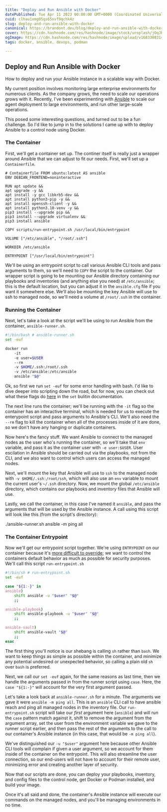 ```yaml
---
title: "Deploy and Run Ansible with Docker"
datePublished: Tue Apr 11 2023 00:00:00 GMT+0000 (Coordinated Universal Time)
cuid: clhau1xmg05qs65nvf9qchk4z
slug: deploy-and-run-ansible-with-docker
canonical: https://brandont.dev/blog/deploy-and-run-ansible-with-docker/
cover: https://cdn.hashnode.com/res/hashnode/image/stock/unsplash/jOqJbvo1P9g/upload/5d2c51f3b22053198d207dbcc3b7f799.jpeg
ogImage: https://cdn.hashnode.com/res/hashnode/image/upload/v1683308314247/52ee57dd-ac3f-4eb4-ad12-a703ec1aa020.png
tags: docker, ansible, devops, podman

---
```


## Deploy and Run Ansible with Docker

How to deploy and run your Ansible instance in a scalable way with Docker.

My current position involves monitoring large enterprise environments for numerous clients. As the company grows, the need to scale our operations grows with it. Recently, I've been experimenting with [Ansible](https://ansible.com/) to scale our agent deployment to large environments, and run other large-scale operations.

This posed some interesting questions, and turned out to be a fun challenge. So I'd like to jump in to the solutions I came up with to deploy Ansible to a control node using Docker.

### The Container

First, we'll get a container set up. The continer itself is really just a wrapper around Ansible that we can adjust to fit our needs. First, we'll set up a `Containerfile`.

```plaintext
# Containerfile FROM ubuntu:latest AS ansible
ENV DEBIAN_FRONTEND=noninteractive

RUN apt update && 
apt upgrade -y && 
apt install -y gcc libkrb5-dev && 
apt install python3-pip -y && 
apt install openssh-client -y && 
apt install python3.10-venv -y &&
pip3 install --upgrade pip && 
pip3 install --upgrade virtualenv && 
pip3 install ansible

COPY scripts/run-entrypoint.sh /usr/local/bin/entrypoint

VOLUME ["/etc/ansible", "/root/.ssh"]

WORKDIR /etc/ansible

ENTRYPOINT ["/usr/local/bin/entrypoint"]
```

We'll be using an entrypoint script to call various Ansible CLI tools and pass arguments to them, so we'll need to `COPY` the script to the container. Our wrapper script is going to be mounting our Ansible directory containing our playbooks and inventories (and anything else you need) at `/etc/ansible`; this is the default location, but you can adjust it in the `ansible.cfg` file if you want it somewhere else. We'll also be mounting the key Ansible will use to ssh to managed node, so we'll need a volume at `/root/.ssh` in the container.

### Running the Container

Next, let's take a look at the script we'll be using to run Ansible from the container, `ansible-runner.sh`.

```bash
#!/bin/bash # ansible-runner.sh
set -euf

docker run 
    -it 
    -e user=$USER 
    --rm 
    -v $HOME/.ssh:/root/.ssh 
    -v /etc/ansible:/etc/ansible 
    ansible "$@"
```

Ok, so first we run `set -euf` for some error handling with bash. I'd like to dive deeper into scripting down the road, but for now, you can check out what these flags do [here](https://www.gnu.org/software/bash/manual/html_node/The-Set-Builtin.html) in the `set` bulitin documentation.

The next line runs the container; we'll be running with the `-it` flag so the container has an interactive terminal, which is needed for us to execute the enterypoint script and pass arguments to Ansible's CLI. We'll also need the `--rm` flag to kill the container when all of the processes inside of it are done, so we don't have any hanging or duplicate containers.

Now here's the fancy stuff. We want Ansible to connect to the managed nodes as the user who's running the container, so we'll take that `env` variable, and pass it as the container user with `-e user:$USER`. User escilation in Ansible should be carried out via the playbooks, not from the CLI, and we also want to control which users can access the managed nodes.

Next, we'll mount the key that Ansible will use to `ssh` to the managed node with `-v $HOME/.ssh:/root/ssh`, which will also use an `env` variable to mount the current user's `~/.ssh` directory. Now, we mount the global `/etc/ansible` directory, which contains our playbooks and inventory files that Ansible will use.

Lastly, we call the container, in this case I've named it `ansible`, and pass the arguments that will be used by the Ansible instance. A call using this script will look like this (from the script's directory):

./ansible-runner.sh ansible -m ping all

### The Container Entrypoint

Now we'll get our entrypoint script together. We're using `ENTRYPOINT` on our container because it's [more difficult to override](https://docs.podman.io/en/latest/markdown/podman-run.1.html#entrypoint-command-command-arg1); we want to control the containers default behavior as much as possible for security purposes. We'll call this script `run-entrypoint.sh`

```bash
#!/bin/sh # run-entrypoint.sh
set -euf

case "${1:-}" in 
ansible) 
    shift ansible -u "$user" "$@" 
    ;;

ansible-playbook) 
    shift ansible-playbook -u "$user" "$@" 
    ;;

ansible-vault) 
    shift ansible-vault "$@" 
    ;; 
esac
```

The first thing you'll notice is our shebang is calling `sh` rather than `bash`. We want to keep things as simple as possible within the container, and minimize any potential undesired or unexpected behavior, so calling a plain old `sh` over `bash` is preferred.

Next, we call our `set -euf` again, for the same reasons as last time, then we handle the arguments passed in from the runner script using `case`. Here, the `case "${1:-}"` will account for the very first argument passed.

Let's take a look back at `ansible-runner.sh` for a minute. The arguments we gave it were `ansible -m ping all`. This is an `ansible` CLI call to have ansible reach and ping all managed nodes in the inventory file. Our `run-entrypoint.sh` script will take our *first* argument here (`ansible`) and will run the `case` pattern match against it, shift to remove the argument from the argument array, set the user from the environment variable we gave to the runner script earlier, and then pass the rest of the arguments to the call to our container's Ansible instance (in this case, that would be `-m ping all`).

We've distinguished our `-u "$user"` argument here because other Ansible CLI tools will complain if given a user argument, so we account for them inside of the container on the entrypoint. This will also streamline the user connection, so our end-users will not have to account for their remote user, minimizing error and creating another layer of security.

Now that our scripts are done, you can deploy your playbooks, inventory, and config files to the control node, get Docker or Podman installed, and build your image.

Once it's all said and done, the container's Ansible instance will execute our commands on the managed nodes, and you'll be managing environments in no time.